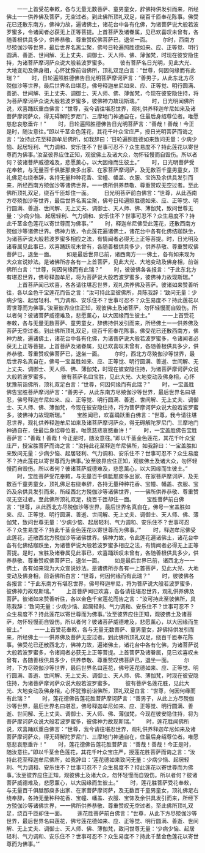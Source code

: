 <!-- { "loadSidebar": true } -->
　　一一上首受花奉敕，各与无量无数菩萨、童男童女，辞佛持供发引而来，所经佛土一一供养佛及菩萨，无空过者。到此佛所顶礼双足，绕百千匝奉花陈事。佛受花已还散东南方，佛神力故，遍诸佛土，诸花台中各有化佛，为诸菩萨说大般若波罗蜜多，令诸闻者必获无上正等菩提。上首菩萨及诸眷属，见已欢喜叹未曾有，各随善根供具多少，供养恭敬、尊重赞叹佛菩萨已，退坐一面。
　　尔时，西南方尽殑伽沙等世界，最后世界名离尘聚，佛号日轮遍照胜德如来、应、正等觉、明行圆满、善逝、世间解、无上丈夫、调御士、天人师、佛、薄伽梵，时现在彼安隐住持，为诸菩萨摩诃萨众说大般若波罗蜜多。
　　彼有菩萨名日光明，见此大光、大地变动及佛身相，心怀犹豫前诣佛所，顶礼双足白言：“世尊，何因何缘而有此瑞？”
　　时，日轮遍照胜德佛告日光明菩萨摩诃萨言：“善男子，从此东北方尽殑伽沙等世界，最后世界名曰堪忍，佛号释迦牟尼如来、应、正等觉、明行圆满、善逝、世间解、无上丈夫、调御士、天人师、佛、薄伽梵，今现在彼安隐住持，将为菩萨摩诃萨众说大般若波罗蜜多，彼佛神力故现斯瑞。”
　　时，日光明闻佛所说，欢喜踊跃重白佛言：“世尊，我今请往堪忍世界，观礼供养释迦牟尼如来及诸菩萨摩诃萨众，得无碍解陀罗尼门、三摩地门神通自在，住最后身绍尊位者。唯愿慈悲哀愍垂许！”
　　时，日轮遍照胜德佛告日光明菩萨言：“善哉！善哉！今正是时，随汝意往。”即以千茎金色莲花，其花千叶众宝庄严，授日光明菩萨而诲之言：“汝持此花至释迦牟尼佛所，如我辞曰：‘日轮遍照胜德如来致问无量：少病少恼、起居轻利、气力调和、安乐住不？世事可忍不？众生易度不？持此莲花以寄世尊而为佛事。’汝至彼界应住正知，观彼佛土及诸大众，勿怀轻慢而自毁伤。所以者何？彼诸菩萨威德难及，悲愿薰心，以大因缘而生彼土。”
　　时，日光明菩萨受花奉敕，与无量百千俱胝那庾多出家、在家菩萨摩诃萨，及无数百千童男童女，顶礼佛足右绕奉辞，各持无量种种花香、宝幢、幡盖、衣服、宝饰及余供具发引而来，所经西南方殑伽沙等诸佛世界，一一佛所供养恭敬、尊重赞叹无空过者。至此佛所顶礼双足，绕百千匝却住一面。
　　日光明菩萨前白佛言：“世尊，从此西南方尽殑伽沙等世界，最后世界名离尘聚，佛号日轮遍照胜德如来、应、正等觉、明行圆满、善逝、世间解、无上丈夫、调御士、天人师、佛、薄伽梵，致问世尊无量：‘少病少恼、起居轻利、气力调和、安乐住不？世事可忍不？众生易度不？持此千茎金色莲花以寄世尊而为佛事。’”
　　时，释迦牟尼佛受此莲花，还散西南方殑伽沙等诸佛世界。佛神力故，令此莲花遍诸佛土，诸花台中各有化佛结跏趺坐，为诸菩萨说大般若波罗蜜多相应之法，有情闻者必得无上正等菩提。时，日光明及诸眷属见此事已，欢喜踊跃叹未曾有，各随善根供具多少，供养恭敬、尊重赞叹佛菩萨已，退坐一面。
　　如是最后世界已前，诸西南方一一佛土，各有如来现为大众宣说妙法。是诸佛所亦各有一上首菩萨，见此大光、大地变动及佛身相，前诣佛所白言：“世尊，何因何缘而有此瑞？”
　　时，彼彼佛各各报言：“于此东北方有堪忍世界，佛号释迦牟尼，将为菩萨说大般若波罗蜜多，彼佛神力故现斯瑞。”
　　上首菩萨闻已欢喜，各各请往堪忍世界，观礼供养佛及菩萨。彼诸如来赞善听往，各以金色千宝莲花而告之言：“汝可持此至彼佛所，具陈我辞：‘致问无量：少病少恼、起居轻利、气力调和、安乐住不？世事可忍不？众生易度不？持此莲花以寄世尊而为佛事。’汝至彼界应住正知，观彼佛土及诸菩萨，勿怀轻慢而自毁伤。所以者何？彼诸菩萨威德难及，悲愿薰心，以大因缘而生彼土。”
　　一一上首受花奉敕，各与无量无数菩萨、童男童女，辞佛持供发引而来，所经佛土一一供养佛及菩萨无空过者。到此佛所顶礼双足，绕百千匝奉花陈事。佛受花已还散西南方，佛神力故，遍诸佛土，诸花台中各有化佛，为诸菩萨说大般若波罗蜜多，令诸闻者必获无上正等菩提。上首菩萨及诸眷属，见已欢喜叹未曾有，各随善根供具多少，供养恭敬、尊重赞叹佛菩萨已，退坐一面。
　　尔时，西北方尽殑伽沙等世界，最后世界名真自在，佛号一宝盖胜如来、应、正等觉、明行圆满、善逝、世间解、无上丈夫、调御士、天人师、佛、薄伽梵，时现在彼安隐住持，为诸菩萨摩诃萨众说大般若波罗蜜多。
　　彼有菩萨名曰宝胜，见此大光、大地变动及佛身相，心怀犹豫前诣佛所，顶礼双足白言：“世尊，何因何缘而有此瑞？”
　　时，一宝盖胜佛告宝胜菩萨摩诃萨言：“善男子，从此东南方尽殑伽沙等世界，最后世界名曰堪忍，佛号释迦牟尼如来、应、正等觉、明行圆满、善逝、世间解、无上丈夫、调御士、天人师、佛、薄伽梵，今现在彼安隐住持，将为菩萨摩诃萨众说大般若波罗蜜多，彼佛神力故现斯瑞。”
　　宝胜闻已，欢喜踊跃重白佛言：“世尊，我今请往堪忍世界，观礼供养释迦牟尼如来及诸菩萨摩诃萨众，得无碍解陀罗尼门、三摩地门神通自在，住最后身绍尊位者。唯愿慈悲哀愍垂许！”
　　时，一宝盖胜佛告宝胜菩萨言：“善哉！善哉！今正是时，随汝意往。”即以千茎金色莲花，其花千叶众宝庄严，授宝胜菩萨而诲之言：“汝持此花至释迦牟尼佛所，如我辞曰：‘一宝盖胜如来致问无量：少病少恼、起居轻利、气力调和、安乐住不？世事可忍不？众生易度不？持此莲花以寄世尊而为佛事。’汝至彼界应住正知，观彼佛土及诸大众，勿怀轻慢而自毁伤。所以者何？彼诸菩萨威德难及，悲愿薰心，以大因缘而生彼土。”
　　时，宝胜菩萨受花奉敕，与无量百千俱胝那庾多出家、在家菩萨摩诃萨，及无数百千童男童女，顶礼佛足右绕奉辞，各持无量种种花香、宝幢、幡盖、衣服、宝饰及余供具发引而来，所经西北方殑伽沙等诸佛世界，一一佛所供养恭敬、尊重赞叹无空过者。至此佛所顶礼双足，绕百千匝却住一面。
　　宝胜菩萨前白佛言：“世尊，从此西北方尽殑伽沙等世界，最后世界名真自在，佛号一宝盖胜如来、应、正等觉、明行圆满、善逝、世间解、无上丈夫、调御士、天人师、佛、薄伽梵，致问世尊无量：‘少病少恼、起居轻利、气力调和、安乐住不？世事可忍不？众生易度不？持此千茎金色莲花以寄世尊而为佛事。’”
　　时，释迦牟尼佛受此莲花，还散西北方殑伽沙等诸佛世界。佛神力故，令此莲花遍诸佛土，诸花台中各有化佛结跏趺坐，为诸菩萨说大般若波罗蜜多相应之法，有情闻者必得无上正等菩提。是时，宝胜及诸眷属见此事已，欢喜踊跃叹未曾有，各随善根供具多少，供养恭敬、尊重赞叹佛菩萨已，退坐一面。
　　如是最后世界已前，诸西北方一一佛土，各有如来现为大众宣说妙法。是诸佛所亦各有一上首菩萨，见此大光、大地变动及佛身相，前诣佛所白言：“世尊，何因何缘而有此瑞？”
　　时，彼彼佛各各报言：“于此东南方有堪忍世界，佛号释迦牟尼，将为菩萨说大般若波罗蜜多，彼佛神力故现斯瑞。”
　　上首菩萨闻已欢喜，各各请往堪忍世界，观礼供养佛及菩萨。彼诸如来赞善听往，各以金色千宝莲花而告之言：“汝可持此至彼佛所，具陈我辞：‘致问无量：少病少恼、起居轻利、气力调和、安乐住不？世事可忍不？众生易度不？持此莲花以寄世尊而为佛事。’汝至彼界应住正知，观彼佛土及诸菩萨，勿怀轻慢而自毁伤。所以者何？彼诸菩萨威德难及，悲愿薰心，以大因缘而生彼土。”
　　一一上首受花奉敕，各与无量无数菩萨、童男童女，辞佛持供发引而来，所经佛土一一供养佛及菩萨无空过者。到此佛所顶礼双足，绕百千匝奉花陈事。佛受花已还散西北方，佛神力故，遍诸佛土，诸花台中各有化佛，为诸菩萨说大般若波罗蜜多，令诸闻者必获无上正等菩提。上首菩萨及诸眷属，见已欢喜叹未曾有，各随善根供具多少，供养恭敬、尊重赞叹佛菩萨已，退坐一面。
　　尔时，下方尽殑伽沙等世界，最后世界名曰莲花，佛号莲花德如来、应、正等觉、明行圆满、善逝、世间解、无上丈夫、调御士、天人师、佛、薄伽梵，时现在彼安隐住持，为诸菩萨摩诃萨众说大般若波罗蜜多。
　　彼有菩萨名莲花胜，见此大光、大地变动及佛身相，心怀犹豫前诣佛所，顶礼双足白言：“世尊，何因何缘而有此瑞？”
　　时，莲花德佛告莲花胜菩萨摩诃萨言：“善男子，从此上方尽殑伽沙等世界，最后世界名曰堪忍，佛号释迦牟尼如来、应、正等觉、明行圆满、善逝、世间解、无上丈夫、调御士、天人师、佛、薄伽梵，今现在彼安隐住持，将为菩萨摩诃萨众说大般若波罗蜜多，彼佛神力故现斯瑞。”
　　时，莲花胜闻佛所说，欢喜踊跃重白佛言：“世尊，我今请往堪忍世界，观礼供养释迦牟尼如来及诸菩萨摩诃萨众，得无碍解陀罗尼门、三摩地门神通自在，住最后身绍尊位者。唯愿慈悲哀愍垂许！”
　　时，莲花德佛告莲花胜菩萨言：“善哉！善哉！今正是时，随汝意往。”即以千茎金色莲花，其花千叶众宝庄严，授莲花胜菩萨而诲之言：“汝持此花至释迦牟尼佛所，如我辞曰：‘莲花德如来致问无量：少病少恼、起居轻利、气力调和、安乐住不？世事可忍不？众生易度不？持此莲花以寄世尊而为佛事。’汝至彼界应住正知，观彼佛土及诸大众，勿怀轻慢而自毁伤。所以者何？彼诸菩萨威德难及，悲愿薰心，以大因缘而生彼土。”
　　时，莲花胜菩萨受花奉敕，与无量百千俱胝那庾多出家、在家菩萨摩诃萨，及无数百千童男童女，顶礼佛足右绕奉辞，各持无量种种花香、宝幢、幡盖、衣服、宝饰及余供具发引而来，所经下方殑伽沙等诸佛世界，一一佛所供养恭敬、尊重赞叹无空过者。至此佛所顶礼双足，绕百千匝却住一面。
　　莲花胜菩萨前白佛言：“世尊，从此下方尽殑伽沙等世界，最后世界名曰莲花，佛号莲花德如来、应、正等觉、明行圆满、善逝、世间解、无上丈夫、调御士、天人师、佛、薄伽梵，致问世尊无量：‘少病少恼、起居轻利、气力调和、安乐住不？世事可忍不？众生易度不？持此千茎金色莲花以寄世尊而为佛事。’”
